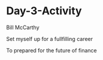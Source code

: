 # Day-3-Activity

Bill McCarthy 

Set myself up for a fullfilling career 

To prepared for the future of finance 